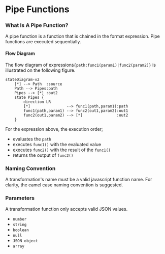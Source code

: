 # Pipe Functions

### What Is A Pipe Function?

A pipe function is a function that is chained in the format expression. Pipe functions are executed sequentially.

#### Flow Diagram

The flow diagram of expression`${path:func1(param1)|func2(param2)}` is illustrated on the following figure.

```mermaid
stateDiagram-v2
    [*] --> Path  :source
    Path --> Pipes:path
    Pipes --> [*] :out2 
    state Pipes {
        direction LR
        [*]                --> func1(path,param1):path
        func1(path,param1) --> func2(out1,param2):out1
        func2(out1,param2) --> [*]               :out2
    }
```

For the expression above, the execution order;

* evaluates the `path`
* executes `func1()` with the evaluated value
* executes `func2()` with the result of the `func1()`
* returns the output of `func2()`

### Naming Convention

A transformation's name must be a valid javascript function name. For clarity, the camel case naming convention is suggested.

### Parameters

A transformation function only accepts valid JSON values.

* `number`
* `string`
* `boolean`
* `null`
* `JSON object`
* `array`
